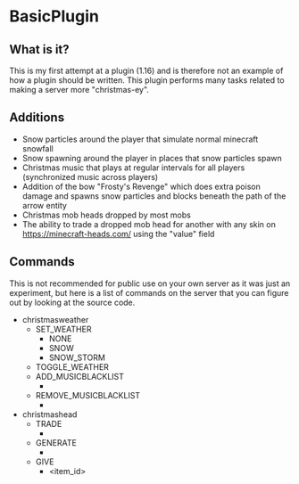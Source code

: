 # BasicPlugin
## What is it?
This is my first attempt at a plugin (1.16) and is therefore not an example of how a plugin should be written. This plugin performs many tasks related to making a server more "christmas-ey".
## Additions
  + Snow particles around the player that simulate normal minecraft snowfall
  + Snow spawning around the player in places that snow particles spawn
  + Christmas music that plays at regular intervals for all players (synchronized music across players)
  + Addition of the bow "Frosty's Revenge" which does extra poison damage and spawns snow particles and blocks beneath the path of the arrow entity
  + Christmas mob heads dropped by most mobs
  + The ability to trade a dropped mob head for another with any skin on https://minecraft-heads.com/ using the "value" field
## Commands
This is not recommended for public use on your own server as it was just an experiment, but here is a list of commands on the server that you can figure out by looking at the source code.
  + christmasweather
    + SET_WEATHER
      + NONE
      + SNOW
      + SNOW_STORM
    + TOGGLE_WEATHER
    + ADD_MUSICBLACKLIST
      + <player>
    + REMOVE_MUSICBLACKLIST
      + <player>
  + christmashead
    + TRADE
      + <value>
    + GENERATE
      + <value>
    + GIVE
      + <item_id>
